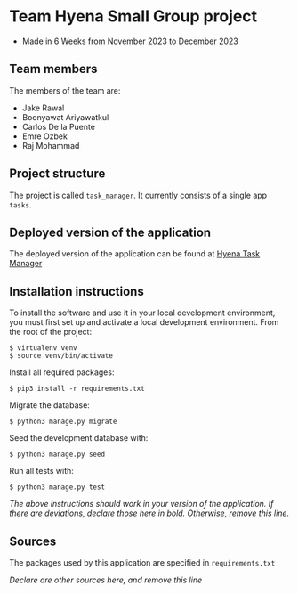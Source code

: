 # Team Hyena Small Group project
- Made in 6 Weeks from November 2023 to December 2023

## Team members
The members of the team are:
- Jake Rawal
- Boonyawat Ariyawatkul
- Carlos De la Puente
- Emre Ozbek
- Raj Mohammad

## Project structure
The project is called `task_manager`.  It currently consists of a single app `tasks`.

## Deployed version of the application
The deployed version of the application can be found at [Hyena Task Manager](https://jakerpppp.pythonanywhere.com)

## Installation instructions
To install the software and use it in your local development environment, you must first set up and activate a local development environment.  From the root of the project:

```
$ virtualenv venv
$ source venv/bin/activate
```

Install all required packages:

```
$ pip3 install -r requirements.txt
```

Migrate the database:

```
$ python3 manage.py migrate
```

Seed the development database with:

```
$ python3 manage.py seed
```

Run all tests with:
```
$ python3 manage.py test
```

*The above instructions should work in your version of the application.  If there are deviations, declare those here in bold.  Otherwise, remove this line.*

## Sources
The packages used by this application are specified in `requirements.txt`

*Declare are other sources here, and remove this line*
